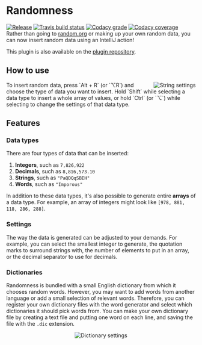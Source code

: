 # Randomness
[![Release](https://img.shields.io/github/release/FWDekker/intellij-randomness.svg?style=for-the-badge)](https://plugins.jetbrains.com/plugin/9836-randomness)
[![Travis build status](https://img.shields.io/travis/FWDekker/intellij-randomness/master.svg?style=for-the-badge)](https://travis-ci.org/FWDekker/intellij-randomness)
[![Codacy grade](https://img.shields.io/codacy/grade/bc99104953f64f7da2db9e8ff6e557f5/master.svg?style=for-the-badge)](https://www.codacy.com/app/FWDekker/intellij-randomness)
[![Codacy coverage](https://img.shields.io/codacy/coverage/bc99104953f64f7da2db9e8ff6e557f5/master.svg?style=for-the-badge)](https://www.codacy.com/app/FWDekker/intellij-randomness)
<br />
Rather than going to [random.org](https://www.random.org/) or making up your own random data, you can now insert random data using an IntelliJ action!

This plugin is also available on the [plugin repository](https://plugins.jetbrains.com/plugin/9836-randomness).


## How to use
<img align="right" src="https://user-images.githubusercontent.com/13442533/39729805-1fae32ce-525e-11e8-9c4e-b59e16fc8ad6.PNG" alt="String settings" />
To insert random data, press `Alt + R` (or `⌥R`) and choose the type of data you want to insert. Hold `Shift` while selecting a data type to insert a whole array of values, or hold `Ctrl` (or `⌥`) while selecting to change the settings of that data type.


## Features
### Data types
There are four types of data that can be inserted:
1. **Integers**, such as `7,826,922`
2. **Decimals**, such as `8,816,573.10`
3. **Strings**, such as `"PaQDQqSBEH"`
4. **Words**, such as `"Imporous"`

In addition to these data types, it's also possible to generate entire **arrays** of a data type. For example, an array of integers might look like `[978, 881, 118, 286, 288]`.

### Settings
The way the data is generated can be adjusted to your demands. For example, you can select the smallest integer to generate, the quotation marks to surround strings with, the number of elements to put in an array, or the decimal separator to use for decimals.

### Dictionaries
Randomness is bundled with a small English dictionary from which it chooses random words. However, you may want to add words from another language or add a small selection of relevant words. Therefore, you can register your own dictionary files with the word generator and select which dictionaries it should pick words from. You can make your own dictionary file by creating a text file and putting one word on each line, and saving the file with the `.dic` extension.

<p align="center"><img src="https://user-images.githubusercontent.com/13442533/39729579-feef0dd4-525c-11e8-8a79-e51cb2d75bfc.PNG" alt="Dictionary settings" /></p>
